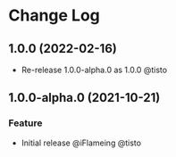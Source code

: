 # Change Log

## 1.0.0 (2022-02-16)

- Re-release 1.0.0-alpha.0 as 1.0.0 @tisto
## 1.0.0-alpha.0 (2021-10-21)

### Feature

- Initial release @iFlameing @tisto
